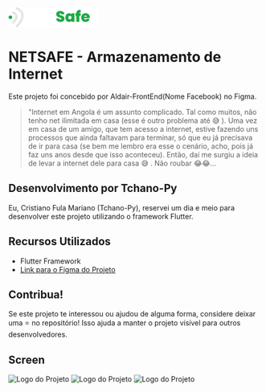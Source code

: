 ![Logo do Projeto](https://github.com/Tchano-Py/NETSAFE/blob/main/assets/images/logo_2.png)

# NETSAFE - Armazenamento de Internet

Este projeto foi concebido por Aldair-FrontEnd(Nome Facebook) no Figma.

> "Internet em Angola é um assunto complicado. Tal como muitos, não tenho net ilimitada em casa (esse é outro problema até 😅 ). Uma vez em casa de um amigo, que tem acesso a internet, estive fazendo uns processos que ainda faltavam para terminar, só que eu já precisava de ir para casa (se bem me lembro era esse o cenário, acho, pois já faz uns anos desde que isso aconteceu). Então, daí me surgiu a ideia de levar a internet dele para casa 😅 . Não roubar 😂😂...

## Desenvolvimento por Tchano-Py

Eu, Cristiano Fula Mariano (Tchano-Py), reservei um dia e meio para desenvolver este projeto utilizando o framework Flutter.


## Recursos Utilizados

- Flutter Framework
- [Link para o Figma do Projeto](https://www.figma.com/file/rxlfAgOs7SOsTLydkeuzC3/netsafe?type=design&node-id=0-1&mode=design&t=Twxtt5u1xJdSb2dK-0)

## Contribua!

Se este projeto te interessou ou ajudou de alguma forma, considere deixar uma ⭐ no repositório! Isso ajuda a manter o projeto visível para outros desenvolvedores.

## Screen
 
  ![Logo do Projeto](https://github.com/Tchano-Py/NETSAFE/blob/main/assets/images/Captura%20de%20ecrã%202023-10-12%20140538.png)
  ![Logo do Projeto](https://github.com/Tchano-Py/NETSAFE/blob/main/assets/images/Captura%20de%20ecrã%202023-10-12%20140422.png)
  ![Logo do Projeto](https://github.com/Tchano-Py/NETSAFE/blob/main/assets/images/Captura%20de%20ecrã%202023-10-12%20140622.png)
 
